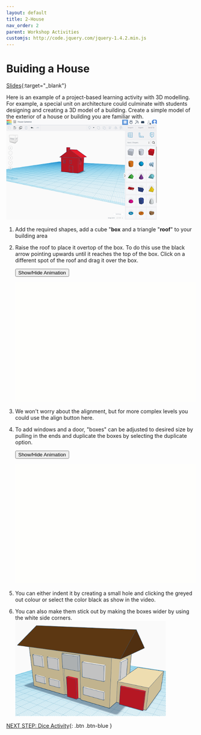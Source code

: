 ```yaml
---
layout: default
title: 2-House
nav_order: 2
parent: Workshop Activities
customjs: http://code.jquery.com/jquery-1.4.2.min.js
---
```

# Buiding a House 

[Slides](https://docs.google.com/presentation/d/1SE1AWqsd_q2Td5k5wWqYX8y7-4xSoFo_/edit?usp=sharing&ouid=112244992976166574655&rtpof=true&sd=true){:target="_blank"}

Here is an example of a project-based learning activity with 3D modelling. For example, a special unit on architecture could culminate with students designing and creating a 3D model of a building. Create a simple model of the exterior of a house or building you are familiar with.<br>
<img src="images/house-design.png" style="width:400px" alt="house design shapes"><br>
1. Add the required shapes, add a cube "**box** and a triangle "**roof**" to your building area
2. Raise the roof to place it overtop of the box. To do this use the black arrow pointing upwards until it reaches the top of the box. Click on a different spot of the roof and drag it over the box.

   <button onclick="toggle('gif1')">Show/Hide Animation</button>
   <div id="gif1">
   <img src="images/gif-house1.gif">
   </div>

4. We won't worry about the alignment, but for more complex levels you could use the align button here.

5. To add windows and a door, "boxes" can be adjusted to desired size by pulling in the ends and duplicate the boxes by selecting the duplicate option. 

   <button onclick="toggle('gif2')">Show/Hide Animation</button>
   <div id="gif2">
   <img src="images/gif-house2.gif">
   </div>

6. You can either indent it by creating a small hole and clicking the greyed out colour or select the color black as show in the video.
7. You can also make them stick out by making the boxes wider by using the white side corners.<br>
    <img src="images/house-built.png" style= "width:400px;" alt="house built"><br>


<script>  

    function toggle(input) {
        var x = document.getElementById(input);
        if (x.style.display === "none") {
            x.style.display = "block";
        } else {
            x.style.display = "none";
        }
    }
</script>

[NEXT STEP: Dice Activity](3-dice-activity.html){: .btn .btn-blue }
